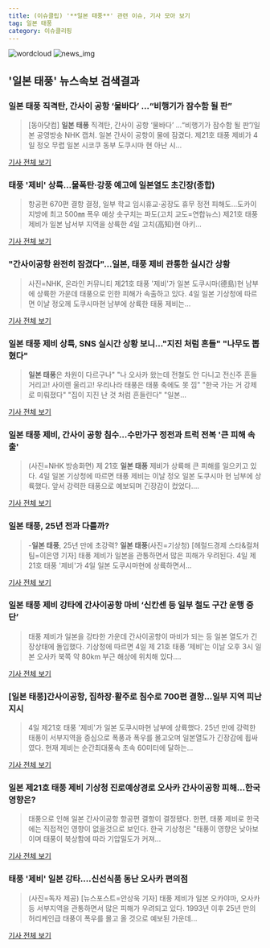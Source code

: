 ```yaml
---
title: (이슈클립) '**일본 태풍**' 관련 이슈, 기사 모아 보기
tag: 일본 태풍
category: 이슈클리핑
---
```

![wordcloud](https://s3.ap-northeast-2.amazonaws.com/lyrics101-wordcloud/2018-09-04-1536045610.png)
![news_img](https://user-images.githubusercontent.com/42597476/44507050-1206f400-a6e4-11e8-8d98-7ffbfebb353f.png)
## **'**일본 태풍**'** 뉴스속보 검색결과
### **일본 태풍** 직격탄, 간사이 공항 ‘물바다’ …“비행기가 잠수함 될 판”

>[동아닷컴] **일본 태풍** 직격탄, 간사이 공항 ‘물바다’ …“비행기가 잠수함 될 판”/일본 공영방송 NHK 캡처. 일본 간사이 공항이 물에 잠겼다. 제21호 태풍 제비가 4일 정오 무렵 일본 시코쿠 동부 도쿠시마 현 아난 시...

<a href="http://news.donga.com/3/all/20180904/91832199/2" target="_blank">기사 전체 보기</a>

### 태풍 '제비' 상륙…물폭탄·강풍 예고에 일본열도 초긴장(종합)

>항공편 670편 결항 결정, 일부 학교 임시휴교·공장도 휴무 정전 피해도…도카이 지방에 최고 500㎜ 폭우 예상 솟구치는 파도(고치 교도=연합뉴스) 제21호 태풍 제비가 일본 남서부 지역을 상륙한 4일 고치(高知)현 아키...

<a href="http://app.yonhapnews.co.kr/YNA/Basic/SNS/r.aspx?c=AKR20180904026151073&did=1195m" target="_blank">기사 전체 보기</a>

### "간사이공항 완전히 잠겼다"…일본, 태풍 제비 관통한 실시간 상황

>사진=NHK, 온라인 커뮤니티 제21호 태풍 '제비'가 일본 도쿠시마(德島)현 남부에 상륙한 가운데 태풍으로 인한 피해가 속출하고 있다. 4일 일본 기상청에 따르면 이날 정오께 도쿠시마현 남부에 상륙한 태풍 제비는...

<a href="http://sports.hankooki.com/lpage/sisa/201809/sp20180904160543137040.htm" target="_blank">기사 전체 보기</a>

### **일본 태풍** 제비 상륙, SNS 실시간 상황 보니…"지진 처럼 흔들" "나무도 뽑혔다"

>**일본 태풍**은 차원이 다르구나" "나 오사카 왔는데 전철도 안 다니고 전신주 흔들거리고! 사이렌 울리고! 우리나라 태풍은 태풍 축에도 못 낌" "한국 가는 거 강제로 미뤄졌다" "집이 지진 난 것 처럼 흔들린다" "일본...

<a href="http://www.ajunews.com/view/20180904143819995" target="_blank">기사 전체 보기</a>

### **일본 태풍** 제비, 간사이 공항 침수...수만가구 정전과 트럭 전복 '큰 피해 속출'

>(사진=NHK 방송화면) 제 21호 **일본 태풍** 제비가 상륙해 큰 피해를 일으키고 있다. 4일 일본 기상청에 따르면 태풍 제비는 이날 정오 일본 도쿠시마 현 남부에 상륙했다. 앞서 강력한 태풍으로 예보되며 긴장감이 컸었다....

<a href="http://www.anewsa.com/detail.php?number=1366360&thread=05r02" target="_blank">기사 전체 보기</a>

### **일본 태풍**, 25년 전과 다를까?

>-**일본 태풍**, 25년 만에 초강력? **일본 태풍**(사진=기상청) [헤럴드경제 스타&컬처팀=이은영 기자] 태풍 제비가 일본을 관통하면서 많은 피해가 우려된다. 4일 제21호 태풍 '제비'가 4일 일본 도쿠시마현에 상륙하면서...

<a href="http://biz.heraldcorp.com/culture/view.php?ud=201809041443224914168_1" target="_blank">기사 전체 보기</a>

### **일본 태풍** 제비 강타에 간사이공항 마비 ‘신칸센 등 일부 철도 구간 운행 중단’

>태풍 제비가 일본을 강타한 가운데 간사이공항이 마비가 되는 등 일본 열도가 긴장상태에 돌입했다. 기상청에 따르면 4일 제 21호 태풍 ‘제비’는 이날 오후 3시 일본 오사카 북쪽 약 80km 부근 해상에 위치해 있다....

<a href="http://news.mtn.co.kr/newscenter/news_viewer.mtn?gidx=2018090416101996062" target="_blank">기사 전체 보기</a>

### [**일본 태풍**]간사이공항, 집하장·활주로 침수로 700편 결항…일부 지역 피난지시

>4일 제21호 태풍 '제비'가 일본 도쿠시마현 남부에 상륙했다. 25년 만에 강력한 태풍이 서부지역을 중심으로 폭풍과 폭우를 몰고오며 일본열도가 긴장감에 휩싸였다. 현재 제비는 순간최대풍속 초속 60미터에 달하는...

<a href="http://www.slist.kr/news/articleView.html?idxno=44613" target="_blank">기사 전체 보기</a>

### 일본 제21호 태풍 제비 기상청 진로예상경로 오사카 간사이공항 피해...한국 영향은?

>태풍으로 인해 일본 간사이공항 항공편 결항이 결정됐다. 한편, 태풍 제비로 한국에는 직접적인 영향이 없을것으로 보인다. 한국 기상청은 "태풍이 영향은 낮아보이며 태풍이 북상함에 따라 기압밀도가 커져...

<a href="http://www.christiantoday.co.kr/news/315713" target="_blank">기사 전체 보기</a>

### 태풍 '제비' 일본 강타....신선식품 동난 오사카 편의점

>(사진=독자 제공) [뉴스포스트=안상욱 기자] 태풍 제비가 일본 오카야마, 오사카 등 서부지역을 관통하면서 많은 피해가 우려되고 있다. 1993년 이후 25년 만의 허리케인급 태풍이 폭우를 몰고 올 것으로 예보된 가운데...

<a href="http://www.newspost.kr/news/articleView.html?idxno=65325" target="_blank">기사 전체 보기</a>


